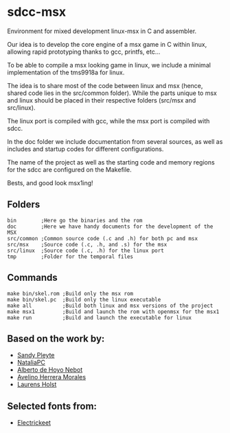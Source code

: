 # sdcc-msx
Environment for mixed development linux-msx in C and assembler.

Our idea is to develop the core engine of a msx game in C within linux, allowing rapid prototyping thanks to gcc, printfs, etc...

To be able to compile a msx looking game in linux, we include a minimal implementation of the tms9918a for linux.

The idea is to share most of the code between linux and msx (hence, shared code lies in the src/common folder). 
While the parts unique to msx and linux should be placed in their respective folders (src/msx and src/linux).

The linux port is compiled with gcc, while the msx port is compiled with sdcc. 

In the doc folder we include documentation from several sources, as well as includes and startup codes for different configurations.

The name of the project as well as the starting code and memory regions for the sdcc are configured on the Makefile.

Bests, and good look msx1ing!


## Folders
```
bin        ;Here go the binaries and the rom
doc        ;Here we have handy documents for the development of the MSX
src/common ;Common source code (.c and .h) for both pc and msx
src/msx    ;Source code (.c, .h, and .s) for the msx
src/linux  ;Source code (.c, .h) for the linux port
tmp        ;Folder for the temporal files
```

## Commands
```
make bin/skel.rom ;Build only the msx rom
make bin/skel.pc  ;Build only the linux executable
make all          ;Build both linux and msx versions of the project
make msx1         ;Build and launch the rom with openmsx for the msx1
make run          ;Build and launch the executable for linux
```

## Based on the work by:
- [Sandy Pleyte](https://github.com/sndpl/skeleton-sdcc-msx)
- [NataliaPC](https://github.com/nataliapc/template-sdcc-msx)
- [Alberto de Hoyo Nebot](http://albertodehoyonebot.blogspot.com.es/p/how-to-create-msx-roms-with-sdcc.html])
- [Avelino Herrera Morales](http://msx.atlantes.org/index_en.html])
- [Laurens Holst](http://map.grauw.nl/)

## Selected fonts from:
- [Electrickeet](http://electrickeet.com/line-itfont.html)
